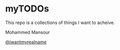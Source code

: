 # myTODOs

This repo is a collections of things I want to acheive.


Mohammed Mansour

[@iwantmyrealname](https://youtube.com)
